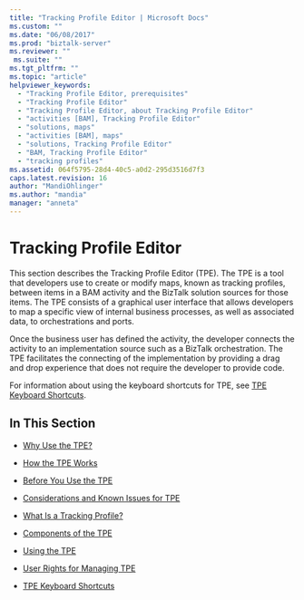 ```yaml
---
title: "Tracking Profile Editor | Microsoft Docs"
ms.custom: ""
ms.date: "06/08/2017"
ms.prod: "biztalk-server"
ms.reviewer: ""
 ms.suite: ""
ms.tgt_pltfrm: ""
ms.topic: "article"
helpviewer_keywords: 
  - "Tracking Profile Editor, prerequisites"
  - "Tracking Profile Editor"
  - "Tracking Profile Editor, about Tracking Profile Editor"
  - "activities [BAM], Tracking Profile Editor"
  - "solutions, maps"
  - "activities [BAM], maps"
  - "solutions, Tracking Profile Editor"
  - "BAM, Tracking Profile Editor"
  - "tracking profiles"
ms.assetid: 064f5795-28d4-40c5-a0d2-295d3516d7f3
caps.latest.revision: 16
author: "MandiOhlinger"
ms.author: "mandia"
manager: "anneta"
---
```

# Tracking Profile Editor
This section describes the Tracking Profile Editor (TPE). The TPE is a tool that developers use to create or modify maps, known as tracking profiles, between items in a BAM activity and the BizTalk solution sources for those items. The TPE consists of a graphical user interface that allows developers to map a specific view of internal business processes, as well as associated data, to orchestrations and ports.  
  
 Once the business user has defined the activity, the developer connects the activity to an implementation source such as a BizTalk orchestration. The TPE facilitates the connecting of the implementation by providing a drag and drop experience that does not require the developer to provide code.  
  
 For information about using the keyboard shortcuts for TPE, see [TPE Keyboard Shortcuts](../core/tpe-keyboard-shortcuts.md).  
  
## In This Section  
  
-   [Why Use the TPE?](../core/why-use-the-tpe.md)  
  
-   [How the TPE Works](../core/how-the-tpe-works.md)  
  
-   [Before You Use the TPE](../core/before-you-use-the-tpe.md)  
  
-   [Considerations and Known Issues for TPE](../core/considerations-and-known-issues-for-tpe.md)  
  
-   [What Is a Tracking Profile?](../core/what-is-a-tracking-profile.md)  
  
-   [Components of the TPE](../core/components-of-the-tpe.md)  
  
-   [Using the TPE](../core/using-the-tpe.md)  
  
-   [User Rights for Managing TPE](../core/user-rights-for-managing-tpe.md)  
  
-   [TPE Keyboard Shortcuts](../core/tpe-keyboard-shortcuts.md)